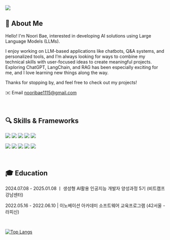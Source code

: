 <img src="https://capsule-render.vercel.app/api?type=waving&color=auto&height=300&section=header&text=WELCOME&fontSize=60" />
<br>

## 📌 About Me
Hello! I'm Noori Bae, interested in developing AI solutions using Large Language Models (LLMs).

I enjoy working on LLM-based applications like chatbots, Q&A systems, and personalized tools, and I’m always looking for ways to combine my technical skills with user-focused ideas to create meaningful projects. Exploring ChatGPT, LangChain, and RAG has been especially exciting for me, and I love learning new things along the way.

Thanks for stopping by, and feel free to check out my projects!

✉️ Email nooribae1115@gmail.com

<br>

## 🔍 Skills & Frameworks

<img src="https://img.shields.io/badge/Python-3776AB.svg?style=for-the-badge&logo=python&logoColor=white" />  <img src="https://img.shields.io/badge/TensorFlow-FF6F00.svg?style=for-the-badge&logo=tensorflow&logoColor=white" />  <img src="https://img.shields.io/badge/Pytorch-EE4C2C.svg?style=for-the-badge&logo=pytorch&logoColor=white" />  <img src="https://img.shields.io/badge/Keras-D00000.svg?style=for-the-badge&logo=keras" />  <img src="https://img.shields.io/badge/Scikitlearn-F7931E.svg?style=for-the-badge&logo=scikitlearn&logoColor=white" />

<img src="https://img.shields.io/badge/LangChain-1C3C3C.svg?style=for-the-badge&logo=langchain&logoColor=white" />  <img src="https://img.shields.io/badge/Streamlit-FF4B4B.svg?style=for-the-badge&logo=streamlit&logoColor=white" />  <img src="https://img.shields.io/badge/Flask-000000.svg?style=for-the-badge&logo=flask&logoColor=white" />  <img src="https://img.shields.io/badge/MediaPipe-0097A7.svg?style=for-the-badge&logo=mediapipe&logoColor=white" />  <img src="https://img.shields.io/badge/OpenCV-5C3EE8.svg?style=for-the-badge&logo=opencv&logoColor=white" />  

<br>

## 🎓 Education 

2024.07.08 - 2025.01.08 ㅣ 생성형 AI활용 인공지능 개발자 양성과정 5기 (비트캠프 강남센터)


2022.05.16 - 2022.06.10  |  이노베이션 아카데미 소프트웨어 교육프로그램 (42서울 - 라피신)


<br>

[![Top Langs](https://github-readme-stats.vercel.app/api/top-langs/?username=baenoori)](https://github.com/anuraghazra/github-readme-stats)

